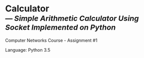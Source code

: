 # Calculator<br><sub>___— Simple Arithmetic Calculator Using Socket Implemented on Python___</sub>

Computer Networks Course - Assignment #1

Language: Python 3.5
